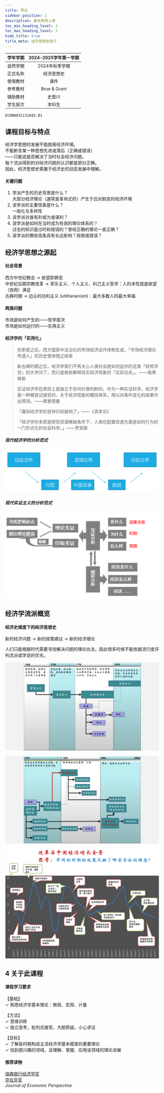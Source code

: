 ```yaml
---
title: 导论
sidebar_position: 1
description: 最先两周上课
toc_min_heading_level: 2
toc_max_heading_level: 5 
hide_title: true
title_meta: 经济思想史简介
---
```


|学年学期|2024-2025学年第一学期|
|:---:|:---:|
|自然学期|2024年秋季学期|
|正式名称|经济思想史|
|使用教材|课件|
|参考教材|Brue & Grant|
|辅助教材|史晋川|
|学生层次|本科生|

```text title="学校本科教务系统课程序号"
ECON0031131042.01
```

## 课程目标与特点

经济学思想的发展不能脱离经济环境。  
不能断言某一种思想先进或落后（正确或错误）  
——只能说是否解决了当时社会经济问题。  
每个流派得到的对经济问题的认识都是部分正确。  
因此，经济思想史需置于经济史的动态发展中理解。

#### 关键问题

1. 学派产生的历史背景是什么？  
大部分经济理论（通常是革命式的）产生于应对剧变的经济环境  
2. 该学派的主要信条是什么？  
一般化与多样性  
3. 该学派对谁有利或为谁谋利？  
4. 该学派是如何在当时成为有效的理论体系的？  
过去的知识是过时和错误的？曾经正确的理论一直正确？  
5. 该学派的哪些信条具有长远影响？局限或错误？

## 经济学思想之源起

#### 社会背景

西方中世纪教会 → 欲望即罪恶  
中世纪后期宗教改革 → 享乐主义、个人主义、利己主义哲学：人的本性就是欲望（效用）满足  
古典时期 → 边沁的功利主义 (utilitarianism)：最大多数人的最大幸福

#### 两类问题

市场是如何产生的——哲学层次  
市场是如何运行的——实用主义

#### 经济学的「实用化」

> 在斯密之后，西方国家中法治化的市场经济运作体制生成，「市场经济理论传道人」的历史使命随之结束

> 新古典时期之后，经济学家们不再关心人类社会是如何运作的这类「经邦济世」的大学问了，而只是做些解释现实经济现象的「实际功夫」。——施蒂格勒

> 实证经济学在原则上是独立于任何价值判断的。作为一种实证科学，经济学是一种被尝试接受的、关于经济现象的概括体系，用以对条件变化的结果作出预测。——弗里德曼

>「庸俗经济学的丧钟已经敲响了」——《资本论》

>「经济学的本质是研究资源稀缺条件下，人类在配置资源方面是如何行为的一门形式化的社会科学。」——罗宾斯

##### 现代经济学的分析范式

![现代经济学分析范式](xdjjxfxfs.png)

##### 现代实证主义的分析范式

![现代实证主义的分析范式](xdszzyfxfs.png)

## 经济学流派概览

#### 经济史维度下的经济思想史

新的经济问题 → 新的政策建议 → 新的经济理论

人们只能根据时代需要寻找解决问题的理论办法，因此很多时候不能依据流行度评判流派或学说的优劣。

![1500-1870](1500-1870.png)

![1870-1980](1870-1980.png)

![gghzgjjzzqj](gghzgjjzzqj.png)

## 4 关于此课程

#### 课程学习要求

【基础】  
✓ 熟悉经济学基本理论：微观、宏观、计量

【方法】  
✓ 思维训练  
✓ 独立思考，批判式接受，大胆质疑，小心求证  

【目标】  
✓ 了解各时期构成主流经济学基本框架的重要理论  
✓ 找到感兴趣的领域，且理解、掌握、应用该领域的理论进展  

#### 推荐读物

[瑞典银行经济学奖](https://www.nobelprize.org/prizes/uncategorized/all-prizes-in-economic-sciences/)  
[克拉克奖](https://www.aeaweb.org/about-aea/honors-awards/bates-clark)  
*Journal of Economic Perspective*



